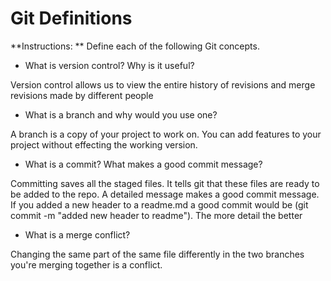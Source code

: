 # Git Definitions

**Instructions: ** Define each of the following Git concepts.

* What is version control?  Why is it useful?

Version control allows us to view the entire history of revisions and merge revisions made by different people

* What is a branch and why would you use one?

A branch is a copy of your project to work on. You can add features to your project without effecting the working version.

* What is a commit? What makes a good commit message?

Committing saves all the staged files. It tells git that these files are ready to be added to the repo. A detailed message makes a good commit message. If you added a new header to a readme.md a good commit would be (git commit -m "added new header to readme"). The more detail the better

* What is a merge conflict?

Changing the same part of the same file differently in the two branches you're merging together is a conflict.